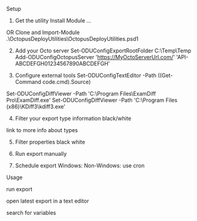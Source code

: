 
Setup

1. Get the utility
Install Module ...

OR Clone and Import-Module .\OctopusDeployUtilities\OctopusDeployUtilities.psd1

2. Add your Octo server
Set-ODUConfigExportRootFolder C:\Temp\Temp
Add-ODUConfigOctopusServer 'https://MyOctoServerUrl.com/'  'API-ABCDEFGH01234567890ABCDEFGH'

3. Configure external tools
Set-ODUConfigTextEditor -Path ((Get-Command code.cmd).Source)

Set-ODUConfigDiffViewer -Path 'C:\Program Files\ExamDiff Pro\ExamDiff.exe'
Set-ODUConfigDiffViewer -Path 'C:\Program Files (x86)\KDiff3\kdiff3.exe'


4. Filter your export type information black/white

link to more info about types


5. Filter properties black white


6. Run export manually


7. Schedule export
Windows:
Non-Windows: use cron



Usage

run export

open latest export in a text editor

search for variables

